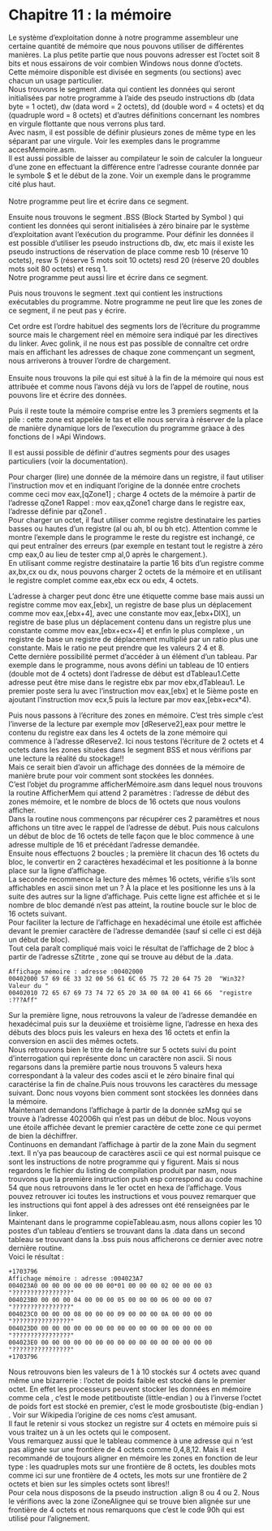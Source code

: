 # Chapitre 11 : la mémoire <br>
Le système d’exploitation donne à notre programme assembleur une certaine quantité de mémoire que nous pouvons utiliser de différentes manières. La plus petite partie que nous pouvons adresser est l’octet soit 8 bits et nous essairons de voir combien Windows nous donne d’octets. <br>
Cette mémoire disponible est divisée en segments (ou sections) avec chacun un usage particulier. <br>
Nous trouvons le segment .data qui contient les données qui seront initialisées par notre programme à l’aide des pseudo instructions db (data byte = 1 octet), dw (data word = 2 octets), dd (double word = 4 octets) et dq (quadruple word = 8 octets) et d’autres définitions concernant les nombres en virgule flottante que nous verrons plus tard. <br>
Avec nasm, il est possible de définir plusieurs zones de même type en les séparant par une virgule. Voir les exemples dans le programme accesMemoire.asm. <br>
Il est aussi possible de laisser au compilateur le soin de calculer la longueur d’une zone en effectuant la différence entre l’adresse courante donnée par le symbole $ et le début de la zone.  Voir un exemple dans le programme cité plus haut.<br> 
<br>
Notre programme peut lire et écrire dans ce segment. <br>

Ensuite nous trouvons le segment .BSS (Block Started by Symbol ) qui contient les données qui seront initialisées à zéro binaire par le système d’exploitation avant l’exécution du programme. Pour définir les données il est possible d’utiliser les pseudo instructions db, dw, etc mais il existe les pseudo instructions de réservation de place comme resb 10 (réserve 10 octets), resw 5 (réserve 5 mots soit 10 octets) resd 20 (réserve 20 doubles mots soit 80 octets) et resq 1. <br>
Notre programme peut aussi lire et écrire dans ce segment. <br>

Puis nous trouvons le segment .text qui contient les instructions exécutables du programme. Notre programme ne peut lire que les zones de ce segment, il ne peut pas y écrire.<br>

Cet ordre est l’ordre habituel des segments lors de l’écriture du programme source mais le chargement réel en mémoire sera indiqué par les directives du linker. Avec golink, il ne nous est pas possible de connaître cet ordre mais en affichant les adresses de chaque zone commençant un segment, nous arriverons à trouver l’ordre de chargement.<br>
<br>
Ensuite nous trouvons la pile qui est situé à la fin de la mémoire qui nous est attribuée et comme nous l’avons déjà vu lors de l’appel de routine, nous pouvons lire et écrire des données.<br>

Puis il reste toute la mémoire comprise entre les 3 premiers segments et la pile : cette zone est appelée le tas et elle nous servira à réserver de la place de manière dynamique lors de l’execution du programme gràace à des fonctions de l »Api Windows. <br>

Il est aussi possible de définir d'autres segments pour des usages particuliers (voir la documentation).<br> 

Pour charger (lire) une donnée de la mémoire dans un registre, il faut utiliser l’instruction mov et en indiquant l’origine de la donnée entre crochets comme ceci
mov eax,[qZone1] ; charge 4 octets de la mémoire à partir de  l’adresse qZone1
Rappel : mov eax,qZone1  charge dans le registre eax, l’adresse définie par qZone1
.<br>
Pour charger un octet, il faut utiliser comme registre destinataire les parties basses ou hautes d’un registre (al ou ah, bl ou bh etc). Attention comme le montre l’exemple dans le programme le reste du registre est inchangé, ce qui peut entraîner des erreurs (par exemple en testant tout le registre à zéro cmp eax,0 au lieu de tester cmp al,0 après le chargement.).<br>
En utilisant comme registre destinataire la partie 16 bits d’un registre comme ax,bx,cx ou dx, nous pouvons charger 2 octets de la mémoire et en utilisant le registre complet comme eax,ebx ecx ou edx, 4 octets. <br>

L’adresse à charger peut donc être une étiquette comme base mais aussi un registre comme mov eax,[ebx], un registre de base plus un déplacement comme mov eax,[ebx+4], avec une constante mov eax,[ebx+DIX], un registre de base plus un déplacement contenu dans un registre plus une constante comme mov eax,[ebx+ecx+4] et enfin le plus complexe , un registre de base un registre de déplacement multiplié par un ratio plus une constante. Mais le ratio ne peut prendre que les valeurs 2 4 et 8. <br>
Cette dernière possibilité permet d’accéder à un élément d’un tableau. Par exemple dans le programme, nous avons défini un tableau de 10 entiers (double mot de 4 octets) dont l’adresse de début  est dTableau1.Cette adresse peut être mise dans le registre ebx par mov ebx,dTableau1. Le premier poste sera lu avec l’instruction mov eax,[ebx] et le 5ième poste en ajoutant l’instruction mov ecx,5 puis la lecture par mov eax,[ebx+ecx*4).<br>

Puis nous passons à l’écriture des zones en mémoire. C’est très simple c’est l’inverse de la lecture par exemple mov [dReserve2],eax pour mettre le contenu du registre eax dans les 4 octets de la zone mémoire qui commence à l’adresse dReserve2. Ici nous testons l’écriture de 2 octets et 4 octets dans les zones situées dans le segment BSS et nous vérifions par une lecture la réalité du stockage!!<br>
Mais ce serait bien d’avoir un affichage des données de la mémoire de manière brute pour voir comment sont stockées les données. <br>
C’est l’objet du programme afficherMémoire.asm dans lequel nous trouvons la routine AfficherMem qui attend 2 paramètres : l’adresse de début des zones mémoire, et le nombre de blocs de 16 octets  que nous voulons afficher. <br>
Dans la routine nous commençons par récupérer ces 2 paramètres et nous affichons un titre avec le rappel de l’adresse de début. Puis nous calculons un début de bloc de 16 octets de telle façon que le bloc commence à une adresse multiple de 16 et précédant l’adresse demandée. <br>
Ensuite nous effectuons 2 boucles ; la première lit chacun des 16 octets du bloc, le convertir en 2 caractères hexadécimal et les positionne à la bonne place sur la ligne d’affichage. <br>
La seconde recommence la lecture des mêmes 16 octets, vérifie s’ils sont affichables en ascii sinon met un ? À la place et les positionne les uns à la suite des autres sur la ligne d’affichage. Puis cette ligne est affichée et si le nombre de bloc demandé n’est pas atteint, la routine boucle sur le bloc de 16 octets suivant. <br>
Pour faciliter la lecture de l’affichage en hexadécimal une étoile est affichée devant le premier caractère de l’adresse demandée (sauf si celle ci est déjà un début de bloc).<br>
Tout cela paraît compliqué mais voici le résultat de l’affichage de 2 bloc à partir de l’adresse sZtitrte , zone qui se trouve au début de la .data. <br>

```
Affichage mémoire : adresse :00402000
00402000 57 69 6E 33 32 00 56 61 6C 65 75 72 20 64 75 20  "Win32?Valeur du "
00402010 72 65 67 69 73 74 72 65 20 3A 00 0A 00 41 66 66  "registre :???Aff"
```

Sur la première ligne, nous retrouvons la valeur de l’adresse demandée en hexadécimal puis sur la deuxième et troisième ligne, l’adresse en hexa des débuts des blocs puis les valeurs en hexa des 16 octets et enfin la conversion en ascii des mêmes octets. <br>
Nous retrouvons bien le titre de la fenêtre sur 5 octets suivi du point d’interrogation qui représente donc un caractère non ascii. Si nous regarsons dans la première partie nous trouvons 5 valeurs hexa correspondant à la valeur des codes ascii et le zéro binaire final qui caractérise la fin de chaîne.Puis nous trouvons les caractères du message suivant. Donc nous voyons bien comment sont stockées les données dans la mémoire.<br>
Maintenant demandons l’affichage à partir de la donnée szMsg qui se trouve à l’adresse 402006h qui n’est pas un début de bloc. Nous voyons une étoile affichée devant le premier caractère de cette zone ce qui permet de bien la déchiffrer.<br>
Continuons en demandant l’affichage à partir de la zone Main du segment .text. Il n’ya pas beaucoup de caractères ascii ce qui est normal puisque ce sont les instructions de notre programme qui y figurent. Mais si nous regardons le fichier du listing de compilation produit par nasm, nous trouvons que la première instruction push esp correspond au code machine 54 que nous retrouvons dans le 1er octet en hexa de l’affichage. Vous pouvez retrouver ici toutes les instructions et vous pouvez remarquer que les instructions qui font appel à des adresses ont été renseignées par le linker. <br>
Maintenant dans le programme copieTableau.asm, nous allons copier les 10 postes d’un tableau d’entiers se trouvant dans la .data dans un second tableau se trouvant dans la .bss puis nous afficherons ce dernier avec notre dernière routine.<br> 
Voici le résultat : <br>

```
+1703796
Affichage mémoire : adresse :004023A7
004023A0 00 00 00 00 00 00 00*01 00 00 00 02 00 00 00 03  "????????????????"
004023B0 00 00 00 04 00 00 00 05 00 00 00 06 00 00 00 07  "????????????????"
004023C0 00 00 00 08 00 00 00 09 00 00 00 0A 00 00 00 00  "????????????????"
004023D0 00 00 00 00 00 00 00 00 00 00 00 00 00 00 00 00  "????????????????"
004023E0 00 00 00 00 00 00 00 00 00 00 00 00 00 00 00 00  "????????????????"
+1703796
```

Nous retrouvons bien les valeurs de 1 à 10 stockés sur 4 octets avec quand même une bizarrerie : l’octet de poids faible est stocké dans le premier octet. En effet les processeurs peuvent stocker les données en mémoire comme cela , c’est le mode petitboutiste (little-endian ) ou à l’inverse l’octet de poids fort est stocké en premier, c’est le mode grosboutiste (big-endian ) . Voir sur Wikipedia l’origine de ces noms c’est amusant.<br>
Il faut le retenir si vous stockez un registre sur 4 octets en mémoire  puis si vous traitez un à un les octets qui le composent. <br>
Vous remarquez aussi que le tableau commence à une adresse qui n ‘est pas alignée sur une frontière de 4 octets comme 0,4,8,12. Mais il est recommandé de toujours aligner en mémoire les zones en fonction de leur type : les quadruples mots sur une frontière de 8 octets, les doubles mots comme ici sur une frontière de 4 octets, les mots sur une frontière de 2 octets et bien sur les simples octets sont libres!!<br> 
Pour cela nous disposons de la pseudo instruction .align 8 ou 4 ou 2. Nous le vérifions avec la zone iZoneAlignee qui se trouve bien alignée sur une frontière de 4 octets et nous remarquons que c’est le code 90h qui est utilisé pour l’alignement. <br>
